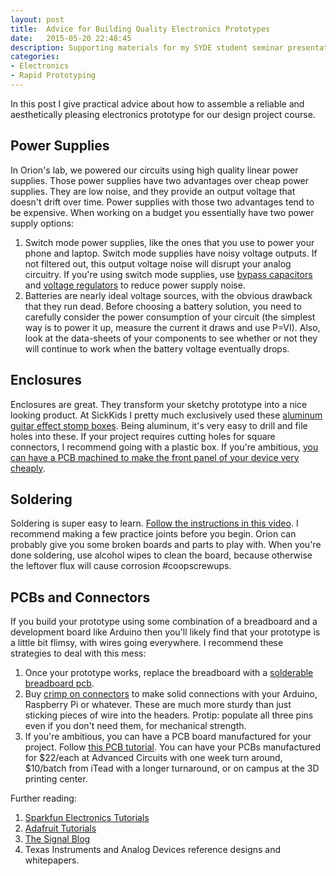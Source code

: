 ```yaml
---
layout: post
title:  Advice for Building Quality Electronics Prototypes
date:   2015-05-20 22:48:45
description: Supporting materials for my SYDE student seminar presentation on rapid electronics prototyping.
categories:
- Electronics
- Rapid Prototyping
---
```


In this post I give practical advice about how to assemble a reliable and aesthetically pleasing electronics prototype for our design project course.

## Power Supplies

In Orion's lab, we powered our circuits using high quality linear power supplies. Those power supplies have two advantages over cheap power supplies. They are low noise, and they provide an output voltage that doesn't drift over time. Power supplies with those two advantages tend to be expensive. When working on a budget you essentially have two power supply options:

1. Switch mode power supplies, like the ones that you use to power your phone and laptop. Switch mode supplies have noisy voltage outputs. If not filtered out, this output voltage noise will disrupt your analog circuitry. If you're using switch mode supplies, use [bypass capacitors](http://www.seattlerobotics.org/encoder/jun97/basics.html) and [voltage regulators](https://www.sparkfun.com/products/107) to reduce power supply noise.
2. Batteries are nearly ideal voltage sources, with the obvious drawback that they run dead. Before choosing a battery solution, you need to carefully consider the power consumption of your circuit (the simplest way is to power it up, measure the current it draws and use P=VI). Also, look at the data-sheets of your components to see whether or not they will continue to work when the battery voltage eventually drops.

## Enclosures

Enclosures are great. They transform your sketchy prototype into a nice looking product. At SickKids I pretty much exclusively used these [aluminum guitar effect stomp boxes](https://www.creatroninc.com/product/aluminum-enclosure-120x95x35mm/?search_query=case&results=34). Being aluminum, it's very easy to drill and file holes into these. If your project requires cutting holes for square connectors, I recommend going with a plastic box. If you're ambitious, [you can have a PCB machined to make the front panel of your device very cheaply](https://www.youtube.com/watch?v=Yj0Bv4UEFSs).

## Soldering

Soldering is super easy to learn. [Follow the instructions in this video](https://www.youtube.com/watch?v=fYz5nIHH0iY). I recommend making a few practice joints before you begin. Orion can probably give you some broken boards and parts to play with. When you're done soldering, use alcohol wipes to clean the board, because otherwise the leftover flux will cause corrosion #coopscrewups.

## PCBs and Connectors

If you build your prototype using some combination of a breadboard and a development board like Arduino then you'll likely find that your prototype is a little bit flimsy, with wires going everywhere. I recommend these strategies to deal with this mess:

1. Once your prototype works, replace the breadboard with a [solderable breadboard pcb](https://www.adafruit.com/products/571).
2. Buy [crimp on connectors](https://www.creatroninc.com/product/3-pin-male-jr-header-set/?search_query=crimp+on&results=101) to make solid connections with your Arduino, Raspberry Pi or whatever. These are much more sturdy than just sticking pieces of wire into the headers. Protip: populate all three pins even if you don't need them, for mechanical strength.
3. If you're ambitious, you can have a PCB board manufactured for your project. Follow [this PCB tutorial](https://www.youtube.com/watch?v=1AXwjZoyNno). You can have your PCBs manufactured for $22/each at Advanced Circuits with one week turn around, $10/batch from iTead with a longer turnaround, or on campus at the 3D printing center.


Further reading:
1. [Sparkfun Electronics Tutorials](https://www.sparkfun.com/tutorials)
2. [Adafruit Tutorials](https://learn.adafruit.com/)
3. [The Signal Blog](https://e2e.ti.com/blogs_/archives/b/thesignal/)
4. Texas Instruments and Analog Devices reference designs and whitepapers.